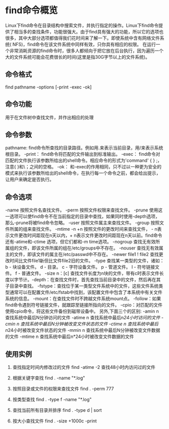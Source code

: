# find命令概览
Linux下find命令在目录结构中搜索文件，并执行指定的操作。Linux下find命令提供了相当多的查找条件，功能很强大。由于find具有强大的功能，所以它的选项也很多，其中大部分选项都值得我们花时间来了解一下。即使系统中含有网络文件系统( NFS)，find命令在该文件系统中同样有效，只你具有相应的权限。 在运行一个非常消耗资源的find命令时，很多人都倾向于把它放在后台执行，因为遍历一个大的文件系统可能会花费很长的时间(这里是指30G字节以上的文件系统)。

## 命令格式
find pathname -options [-print -exec -ok]

## 命令功能
用于在文件树中查找文件，并作出相应的处理

## 命令参数
pathname: find命令所查找的目录路径。例如用.来表示当前目录，用/来表示系统根目录。 
-print： find命令将匹配的文件输出到标准输出。 
-exec： find命令对匹配的文件执行该参数所给出的shell命令。相应命令的形式为'command' {  } \;，注意{   }和\；之间的空格。 
-ok： 和-exec的作用相同，只不过以一种更为安全的模式来执行该参数所给出的shell命令，在执行每一个命令之前，都会给出提示，让用户来确定是否执行。

## 命令选项
-name   按照文件名查找文件。
-perm   按照文件权限来查找文件。
-prune  使用这一选项可以使find命令不在当前指定的目录中查找，如果同时使用-depth选项，那么-prune将被find命令忽略。
-user   按照文件属主来查找文件。
-group  按照文件所属的组来查找文件。
-mtime -n +n  按照文件的更改时间来查找文件， - n表示文件更改时间距现在n天以内，+ n表示文件更改时间距现在n天以前。find命令还有-atime和-ctime 选项，但它们都和-m time选项。
-nogroup  查找无有效所属组的文件，即该文件所属的组在/etc/groups中不存在。
-nouser   查找无有效属主的文件，即该文件的属主在/etc/passwd中不存在。
-newer file1 ! file2  查找更改时间比文件file1新但比文件file2旧的文件。
-type  查找某一类型的文件，诸如：
b - 块设备文件。
d - 目录。
c - 字符设备文件。
p - 管道文件。
l - 符号链接文件。
f - 普通文件。
-size n：[c] 查找文件长度为n块的文件，带有c时表示文件长度以字节计。-depth：在查找文件时，首先查找当前目录中的文件，然后再在其子目录中查找。
-fstype：查找位于某一类型文件系统中的文件，这些文件系统类型通常可以在配置文件/etc/fstab中找到，该配置文件中包含了本系统中有关文件系统的信息。
-mount：在查找文件时不跨越文件系统mount点。
-follow：如果find命令遇到符号链接文件，就跟踪至链接所指向的文件。
-cpio：对匹配的文件使用cpio命令，将这些文件备份到磁带设备中。
另外,下面三个的区别:
-amin n   查找系统中最后N分钟访问的文件
-atime n  查找系统中最后n*24小时访问的文件
-cmin n   查找系统中最后N分钟被改变文件状态的文件
-ctime n  查找系统中最后n*24小时被改变文件状态的文件
-mmin n   查找系统中最后N分钟被改变文件数据的文件
-mtime n  查找系统中最后n*24小时被改变文件数据的文件


## 使用实例
1. 查找指定时间内修改过的文件 
find -atime -2
查找48小时内访问过的文件

2. 根据关键字查找
find . -name "*.log"

3. 按照目录或文件的权限来查找文件
find . -perm 777

4. 按类型查找
find . -type f -name "*.log"

5. 查找当前所有目录并排序
find . -type d | sort

6. 按大小查找文件
find . -size +1000c  -print
